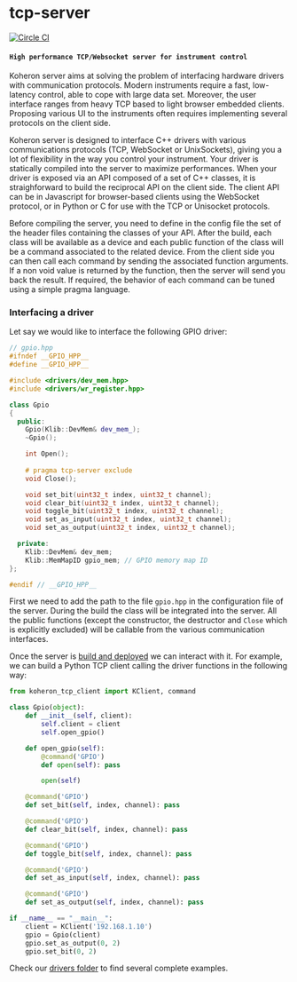 # tcp-server

[![Circle CI](https://circleci.com/gh/Koheron/tcp-server.svg?style=shield)](https://circleci.com/gh/Koheron/tcp-server)

#### `High performance TCP/Websocket server for instrument control`

Koheron server aims at solving the problem of interfacing hardware drivers with communication protocols. Modern instruments require a fast, low-latency control, able to cope with large data set. Moreover, the user interface ranges from heavy TCP based to light browser embedded clients. Proposing various UI to the instruments often requires implementing several protocols on the client side.

Koheron server is designed to interface C++ drivers with various communications protocols (TCP, WebSocket or UnixSockets), giving you a lot of flexibility in the way you control your instrument. Your driver is statically compiled into the server to maximize performances. When your driver is exposed via an API composed of a set of C++ classes, it is straighforward to build the reciprocal API on the client side. The client API can be in Javascript for browser-based clients using the WebSocket protocol, or in Python or C for use with the TCP or Unisocket protocols.

Before compiling the server, you need to define in the config file the set of the header files containing the classes of your API. After the build, each class will be available as a device and each public function of the class will be a command associated to the related device. From the client side you can then call each command by sending the associated function arguments. If a non void value is returned by the function, then the server will send you back the result. If required, the behavior of each command can be tuned using a simple pragma language.

### Interfacing a driver

Let say we would like to interface the following GPIO driver:
``` cpp
// gpio.hpp
#ifndef __GPIO_HPP__
#define __GPIO_HPP__

#include <drivers/dev_mem.hpp>
#include <drivers/wr_register.hpp>

class Gpio
{
  public:
    Gpio(Klib::DevMem& dev_mem_);
    ~Gpio();

    int Open();
    
    # pragma tcp-server exclude
    void Close();

    void set_bit(uint32_t index, uint32_t channel);
    void clear_bit(uint32_t index, uint32_t channel);
    void toggle_bit(uint32_t index, uint32_t channel);
    void set_as_input(uint32_t index, uint32_t channel);
    void set_as_output(uint32_t index, uint32_t channel);

  private:
    Klib::DevMem& dev_mem;
    Klib::MemMapID gpio_mem; // GPIO memory map ID
};

#endif // __GPIO_HPP__
```

First we need to add the path to the file `gpio.hpp` in the configuration file of the server. During the build the class will be integrated into the server. All the public functions (except the constructor, the destructor and `Close` which is explicitly excluded) will be callable from the various communication interfaces.

Once the server is [build and deployed](doc/build.md) we can interact with it. For example, we can build a Python TCP client calling the driver functions in the following way:
``` py
from koheron_tcp_client import KClient, command

class Gpio(object):
    def __init__(self, client):
        self.client = client
        self.open_gpio()

    def open_gpio(self):
        @command('GPIO')
        def open(self): pass

        open(self)

    @command('GPIO')
    def set_bit(self, index, channel): pass

    @command('GPIO')
    def clear_bit(self, index, channel): pass

    @command('GPIO')
    def toggle_bit(self, index, channel): pass

    @command('GPIO')
    def set_as_input(self, index, channel): pass

    @command('GPIO')
    def set_as_output(self, index, channel): pass

if __name__ == "__main__":
	client = KClient('192.168.1.10')
	gpio = Gpio(client)
	gpio.set_as_output(0, 2)
	gpio.set_bit(0, 2)
```

Check our [drivers folder](https://github.com/Koheron/zynq-sdk/tree/master/devices) to find several complete examples.